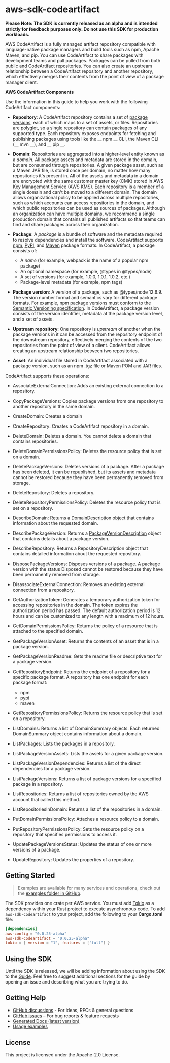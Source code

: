 # aws-sdk-codeartifact

**Please Note: The SDK is currently released as an alpha and is intended strictly for
feedback purposes only. Do not use this SDK for production workloads.**

AWS CodeArtifact is a fully managed artifact repository compatible with language-native package managers and build tools such as npm, Apache Maven, and pip. You can use CodeArtifact to share packages with development teams and pull packages. Packages can be pulled from both public and CodeArtifact repositories. You can also create an upstream relationship between a CodeArtifact repository and another repository, which effectively merges their contents from the point of view of a package manager client.

__AWS CodeArtifact Components__

Use the information in this guide to help you work with the following CodeArtifact components:
  - __Repository__: A CodeArtifact repository contains a set of [package versions](https://docs.aws.amazon.com/codeartifact/latest/ug/welcome.html#welcome-concepts-package-version), each of which maps to a set of assets, or files. Repositories are polyglot, so a single repository can contain packages of any supported type. Each repository exposes endpoints for fetching and publishing packages using tools like the __ npm __ CLI, the Maven CLI (__ mvn __), and __ pip __.
  - __Domain__: Repositories are aggregated into a higher-level entity known as a _domain_. All package assets and metadata are stored in the domain, but are consumed through repositories. A given package asset, such as a Maven JAR file, is stored once per domain, no matter how many repositories it's present in. All of the assets and metadata in a domain are encrypted with the same customer master key (CMK) stored in AWS Key Management Service (AWS KMS). Each repository is a member of a single domain and can't be moved to a different domain. The domain allows organizational policy to be applied across multiple repositories, such as which accounts can access repositories in the domain, and which public repositories can be used as sources of packages. Although an organization can have multiple domains, we recommend a single production domain that contains all published artifacts so that teams can find and share packages across their organization.
  - __Package__: A _package_ is a bundle of software and the metadata required to resolve dependencies and install the software. CodeArtifact supports [npm](https://docs.aws.amazon.com/codeartifact/latest/ug/using-npm.html), [PyPI](https://docs.aws.amazon.com/codeartifact/latest/ug/using-python.html), and [Maven](https://docs.aws.amazon.com/codeartifact/latest/ug/using-maven) package formats. In CodeArtifact, a package consists of:
    - A _name_ (for example, webpack is the name of a popular npm package)
    - An optional namespace (for example, @types in @types/node)
    - A set of versions (for example, 1.0.0, 1.0.1, 1.0.2, etc.)
    - Package-level metadata (for example, npm tags)

  - __Package version__: A version of a package, such as @types/node 12.6.9. The version number format and semantics vary for different package formats. For example, npm package versions must conform to the [Semantic Versioning specification](https://semver.org/). In CodeArtifact, a package version consists of the version identifier, metadata at the package version level, and a set of assets.
  - __Upstream repository__: One repository is _upstream_ of another when the package versions in it can be accessed from the repository endpoint of the downstream repository, effectively merging the contents of the two repositories from the point of view of a client. CodeArtifact allows creating an upstream relationship between two repositories.
  - __Asset__: An individual file stored in CodeArtifact associated with a package version, such as an npm .tgz file or Maven POM and JAR files.

CodeArtifact supports these operations:
  - AssociateExternalConnection: Adds an existing external connection to a repository.
  - CopyPackageVersions: Copies package versions from one repository to another repository in the same domain.
  - CreateDomain: Creates a domain
  - CreateRepository: Creates a CodeArtifact repository in a domain.
  - DeleteDomain: Deletes a domain. You cannot delete a domain that contains repositories.
  - DeleteDomainPermissionsPolicy: Deletes the resource policy that is set on a domain.
  - DeletePackageVersions: Deletes versions of a package. After a package has been deleted, it can be republished, but its assets and metadata cannot be restored because they have been permanently removed from storage.
  - DeleteRepository: Deletes a repository.
  - DeleteRepositoryPermissionsPolicy: Deletes the resource policy that is set on a repository.
  - DescribeDomain: Returns a DomainDescription object that contains information about the requested domain.
  - DescribePackageVersion: Returns a [PackageVersionDescription](https://docs.aws.amazon.com/codeartifact/latest/APIReference/API_PackageVersionDescription.html) object that contains details about a package version.
  - DescribeRepository: Returns a RepositoryDescription object that contains detailed information about the requested repository.
  - DisposePackageVersions: Disposes versions of a package. A package version with the status Disposed cannot be restored because they have been permanently removed from storage.
  - DisassociateExternalConnection: Removes an existing external connection from a repository.
  - GetAuthorizationToken: Generates a temporary authorization token for accessing repositories in the domain. The token expires the authorization period has passed. The default authorization period is 12 hours and can be customized to any length with a maximum of 12 hours.
  - GetDomainPermissionsPolicy: Returns the policy of a resource that is attached to the specified domain.
  - GetPackageVersionAsset: Returns the contents of an asset that is in a package version.
  - GetPackageVersionReadme: Gets the readme file or descriptive text for a package version.
  - GetRepositoryEndpoint: Returns the endpoint of a repository for a specific package format. A repository has one endpoint for each package format:
    - npm
    - pypi
    - maven

  - GetRepositoryPermissionsPolicy: Returns the resource policy that is set on a repository.
  - ListDomains: Returns a list of DomainSummary objects. Each returned DomainSummary object contains information about a domain.
  - ListPackages: Lists the packages in a repository.
  - ListPackageVersionAssets: Lists the assets for a given package version.
  - ListPackageVersionDependencies: Returns a list of the direct dependencies for a package version.
  - ListPackageVersions: Returns a list of package versions for a specified package in a repository.
  - ListRepositories: Returns a list of repositories owned by the AWS account that called this method.
  - ListRepositoriesInDomain: Returns a list of the repositories in a domain.
  - PutDomainPermissionsPolicy: Attaches a resource policy to a domain.
  - PutRepositoryPermissionsPolicy: Sets the resource policy on a repository that specifies permissions to access it.
  - UpdatePackageVersionsStatus: Updates the status of one or more versions of a package.
  - UpdateRepository: Updates the properties of a repository.

## Getting Started

> Examples are available for many services and operations, check out the
> [examples folder in GitHub](https://github.com/awslabs/aws-sdk-rust/tree/main/examples).

The SDK provides one crate per AWS service. You must add [Tokio](https://crates.io/crates/tokio)
as a dependency within your Rust project to execute asynchronous code. To add `aws-sdk-codeartifact` to
your project, add the following to your **Cargo.toml** file:

```toml
[dependencies]
aws-config = "0.0.25-alpha"
aws-sdk-codeartifact = "0.0.25-alpha"
tokio = { version = "1", features = ["full"] }
```

## Using the SDK

Until the SDK is released, we will be adding information about using the SDK to the
[Guide](https://github.com/awslabs/aws-sdk-rust/blob/main/Guide.md). Feel free to suggest
additional sections for the guide by opening an issue and describing what you are trying to do.

## Getting Help

* [GitHub discussions](https://github.com/awslabs/aws-sdk-rust/discussions) - For ideas, RFCs & general questions
* [GitHub issues](https://github.com/awslabs/aws-sdk-rust/issues/new/choose) – For bug reports & feature requests
* [Generated Docs (latest version)](https://awslabs.github.io/aws-sdk-rust/)
* [Usage examples](https://github.com/awslabs/aws-sdk-rust/tree/main/examples)

## License

This project is licensed under the Apache-2.0 License.

